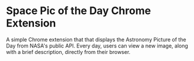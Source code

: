 # Space Pic of the Day Chrome Extension

A simple Chrome extension that that displays the Astronomy Picture of the Day from NASA's public API. Every day, users can view a new image, along with a brief description, directly from their browser.
